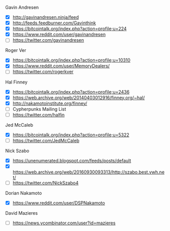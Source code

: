 Gavin Andresen
- [x] http://gavinandresen.ninja/feed
- [x] http://feeds.feedburner.com/Gavinthink
- [x] https://bitcointalk.org/index.php?action=profile;u=224
- [x] https://www.reddit.com/user/gavinandresen
- [ ] https://twitter.com/gavinandresen

Roger Ver
- [x] https://bitcointalk.org/index.php?action=profile;u=10310
- [x] https://www.reddit.com/user/MemoryDealers/
- [ ] https://twitter.com/rogerkver

Hal Finney
- [x] https://bitcointalk.org/index.php?action=profile;u=2436
- [x] https://web.archive.org/web/20140403012916/finney.org/~hal/
- [x] http://nakamotoinstitute.org/finney/
- [ ] Cypherpunks Mailing List
- [ ] https://twitter.com/halfin

Jed McCaleb
- [x] https://bitcointalk.org/index.php?action=profile;u=5322
- [ ] https://twitter.com/JedMcCaleb

Nick Szabo
- [x] https://unenumerated.blogspot.com/feeds/posts/default
- [x] https://web.archive.org/web/20160930093313/http://szabo.best.vwh.net/
- [ ] https://twitter.com/NickSzabo4

Dorian Nakamoto
- [x] https://www.reddit.com/user/DSPNakamoto

David Mazieres
- [ ] https://news.ycombinator.com/user?id=mazieres
